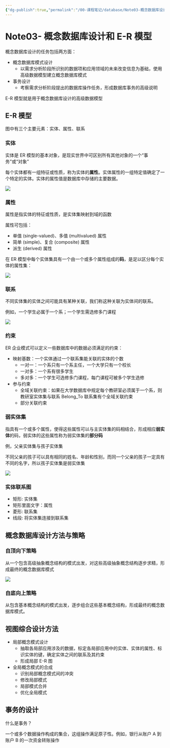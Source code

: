 ```yaml
---
{"dg-publish":true,"permalink":"/00-课程笔记/database/Note03-概念数据库设计/","title":"Note03- 概念数据库设计和 E-R 模型"}
---
```



# Note03- 概念数据库设计和 E-R 模型

概念数据库设计的任务包括两方面：

- 概念数据库模式设计
  - 以需求分析阶段所识别的数据项和应用领域的未来改变信息为基础，使用高级数据模型建立概念数据库模式
- 事务设计
  - 考察需求分析阶段提出的数据库操作任务，形成数据库事务的高级说明

E-R 模型就是用于概念数据库设计的高级数据模型

## E-R 模型

图中有三个主要元素：实体、属性、联系

### 实体

实体是 ER 模型的基本对象，是现实世界中可区别所有其他对象的一个“事务”或“对象”

每个实体都有一组特征或性质，称为实体的**属性**。实体属性的一组特定值确定了一个特定的实体。实体的属性值是数据库中存储的主要数据。

![](https://kkcx.oss-cn-beijing.aliyuncs.com/img/image-20230523212210702.png)

### 属性

属性是指实体的特征或性质，是实体集映射到域的函数

属性可包括：

- 单值 (single-valued)、多值 (multivalued) 属性
- 简单 (simple)、复合 (composite) 属性
- 派生 (derived) 属性

在 ER 模型中每个实体集具有一个由一个或多个属性组成的**码**，是足以区分每个实体的属性集：

![](https://kkcx.oss-cn-beijing.aliyuncs.com/img/image-20230523212441545.png)

### 联系

不同实体集的实体之间可能具有某种关联，我们称这种关联为实体间的联系。

例如，一个学生必属于一个系；一个学生需选修多门课程

![](https://kkcx.oss-cn-beijing.aliyuncs.com/img/image-20230523212509820.png)

### 约束

ER 企业模式可以定义一些数据库中的数据必须满足的约束：

- 映射基数：一个实体通过一个联系集能关联的实体的个数
  - 一对一：一个系只有一个系主任，一个大学只有一个校长
  - 一对多：一个系有很多学生
  - 多对多：一个学生可选修多门课程，每门课程可被多个学生选修
- 参与约束
  - 全域关联约束：如果在大学数据库中规定每个教研室必须属于一个系，则教研室实体集与联系 Belong_To 联系集有个全域关联约束
  - 部分关联约束

### 弱实体集

指具有一个或多个属性，使得这些属性可以与主实体集的码相结合，形成相应**弱实体**的码，弱实体的这些属性称为弱实体集的**部分码**

例，父亲实体集与孩子实体集

不同父亲的孩子可以具有相同的姓名、年龄和性别，而同一个父亲的孩子一定具有不同的名字，所以孩子实体集是弱实体集

![](https://kkcx.oss-cn-beijing.aliyuncs.com/img/image-20230523213055907.png)

### 实体联系图

- 矩形: 实体集
- 矩形里面文字：属性
- 菱形: 联系集
- 线段: 将实体集连接到联系集

## 概念数据库设计方法与策略

### 自顶向下策略

从一个包含高级抽象概念结构的模式出发，对这些高级抽象概念结构逐步求精，形成最终的概念数据库模式

![](https://kkcx.oss-cn-beijing.aliyuncs.com/img/image-20230523213403860.png)

### 自底向上策略

从包含基本概念结构的模式出发，逐步组合这些基本概念结构，形成最终的概念数据库模式。

## 视图综合设计方法

- 局部概念模式设计
  - 抽取各局部应用涉及的数据，标定各局部应用中的实体、实体的属性、标识实体的键，确定实体之间的联系及其约束
  - 形成局部 E-R 图
- 全局概念模式的合成
  - 识别局部概念模式间的冲突
  - 修改局部模式
  - 局部模式合并
  - 优化全局模式

## 事务的设计

什么是事务？

一个或多个数据操作构成的集合，这组操作满足原子性。例如，银行从账户 A 到账户 B 的一次资金转账操作
